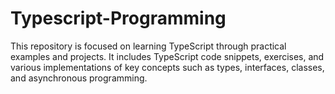 # Typescript-Programming
This repository is focused on learning TypeScript through practical examples and projects. It includes TypeScript code snippets, exercises, and various implementations of key concepts such as types, interfaces, classes, and asynchronous programming.
